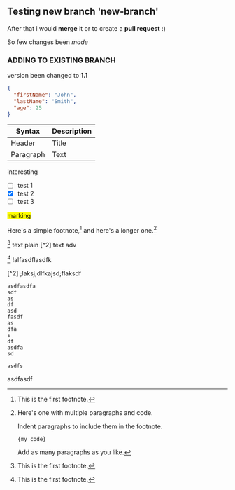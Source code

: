 ## Testing new branch 'new-branch'

After that i would __merge__ it or to create a __pull request__ :)

So few changes been *made*

### ADDING TO EXISTING BRANCH

version been changed to __1.1__

```json
{
  "firstName": "John",
  "lastName": "Smith",
  "age": 25
}
```

| Syntax | Description |
| --- | ----------- |
| Header | Title |
| Paragraph | Text |


~~interesting~~

- [ ] test 1
- [x] test 2
- [ ] test 3

<mark>marking<mark>

Here's a simple footnote,[^1] and here's a longer one.[^bignote]

[^1]: This is the first footnote.

[^bignote]: Here's one with multiple paragraphs and code.

    Indent paragraphs to include them in the footnote.

    ```
    {my code}
    ```

    Add as many paragraphs as you like.
  
[^1] text plain
[^2] text adv

[^1] !alfasdflasdfk

[^2] ;laksj;dlfkajsd;flaksdf

    asdfasdfa
    sdf
    as
    df
    asd
    fasdf
    as
    dfa
    s
    df
    asdfa
    sd

    asdfs

asdfasdf
